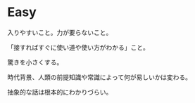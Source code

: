 # Easy

入りやすいこと。力が要らないこと。

「接すればすぐに使い道や使い方がわかる」こと。

驚きを小さくする。

時代背景、人類の前提知識や常識によって何が易しいかは変わる。

抽象的な話は根本的にわかりづらい。
